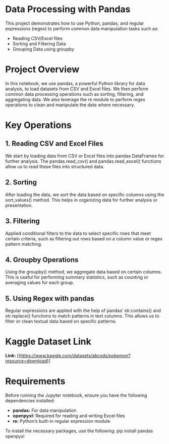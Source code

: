 # Data Processing with Pandas
This project demonstrates how to use Python, pandas, and regular expressions (regex) to perform common data manipulation tasks such as: <br/> 
- Reading CSV/Excel files <br/> 
- Sorting and Filtering Data <br/> 
- Grouping Data using groupby <br/> 

# Project Overview
In this notebook, we use pandas, a powerful Python library for data analysis, to load datasets from CSV and Excel files. We then perform common data processing operations such as sorting, filtering, and aggregating data. We also leverage the re module to perform regex operations to clean and manipulate the data where necessary.

# Key Operations
## 1. Reading CSV and Excel Files
We start by loading data from CSV or Excel files into pandas DataFrames for further analysis. The pandas.read_csv() and pandas.read_excel() functions allow us to read these files into structured data.

## 2. Sorting
After loading the data, we sort the data based on specific columns using the sort_values() method. This helps in organizing data for further analysis or presentation.

## 3. Filtering
Applied conditional filters to the data to select specific rows that meet certain criteria, such as filtering out rows based on a column value or regex pattern matching.

## 4. Groupby Operations
Using the groupby() method, we aggregate data based on certain columns. This is useful for performing summary statistics, such as counting or averaging values for each group.

## 5. Using Regex with pandas
Regular expressions are applied with the help of pandas’ str.contains() and str.replace() functions to match patterns in text columns. This allows us to filter or clean textual data based on specific patterns.

# Kaggle Dataset Link
**Link:** [(https://www.kaggle.com/datasets/abcsds/pokemon?resource=download)]

# Requirements
Before running the Jupyter notebook, ensure you have the following dependencies installed:

- **pandas:** For data manipulation
- **openpyxl:** Required for reading and writing Excel files
- **re:** Python’s built-in regular expression module

To install the necessary packages, use the following:
pip install pandas openpyxl


